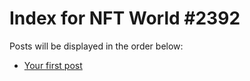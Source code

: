 # Index for NFT World #2392
Posts will be displayed in the order below:

- [Your first post](./001-first.md)

